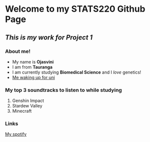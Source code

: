 # Welcome to my STATS220 Github Page
## *This is my work for Project 1* 

### About me! 
* My name is **Ojasvini**
* I am from **Tauranga**
* I am currently studying **Biomedical Science** and I *love* genetics!
* [Me waking up for uni](https://pbs.twimg.com/media/FlVvkbiWAAEw_vZ.jpg)

### My top 3 soundtracks to listen to while studying
1. Genshin Impact
2. Stardew Valley
3. Minecraft 

### Links 
[My spotify](https://open.spotify.com/user/neerajsaily?si=e3d6fddd63484c06)

